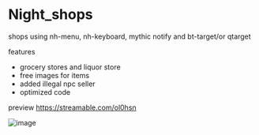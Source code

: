 # Night_shops
shops using nh-menu, nh-keyboard, mythic notify and bt-target/or qtarget

features
* grocery stores and liquor store
* free images for items
* added illegal npc seller
* optimized code

preview
https://streamable.com/ol0hsn

![image](https://user-images.githubusercontent.com/73905724/128665733-f9bb0570-796a-48f4-9438-aeee867debae.png)




